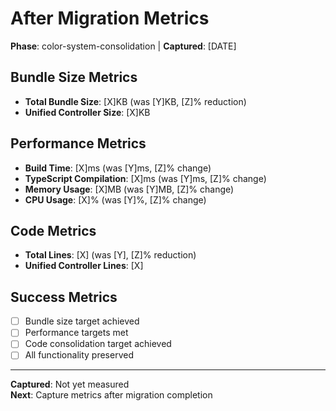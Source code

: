 # After Migration Metrics

**Phase**: color-system-consolidation | **Captured**: [DATE]

## Bundle Size Metrics
- **Total Bundle Size**: [X]KB (was [Y]KB, [Z]% reduction)
- **Unified Controller Size**: [X]KB

## Performance Metrics
- **Build Time**: [X]ms (was [Y]ms, [Z]% change)
- **TypeScript Compilation**: [X]ms (was [Y]ms, [Z]% change)
- **Memory Usage**: [X]MB (was [Y]MB, [Z]% change)
- **CPU Usage**: [X]% (was [Y]%, [Z]% change)

## Code Metrics
- **Total Lines**: [X] (was [Y], [Z]% reduction)
- **Unified Controller Lines**: [X]

## Success Metrics
- [ ] Bundle size target achieved
- [ ] Performance targets met
- [ ] Code consolidation target achieved
- [ ] All functionality preserved

---
**Captured**: Not yet measured  
**Next**: Capture metrics after migration completion
